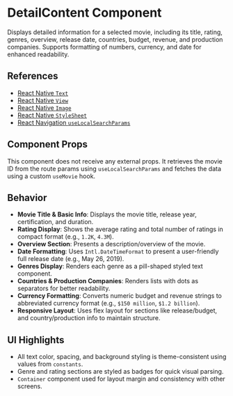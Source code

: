 # DetailContent Component

Displays detailed information for a selected movie, including its title, rating, genres, overview, release date, countries, budget, revenue, and production companies. Supports formatting of numbers, currency, and date for enhanced readability.

## References

* [React Native `Text`](https://reactnative.dev/docs/text)
* [React Native `View`](https://reactnative.dev/docs/view)
* [React Native `Image`](https://reactnative.dev/docs/image)
* [React Native `StyleSheet`](https://reactnative.dev/docs/stylesheet)
* [React Navigation `useLocalSearchParams`](https://docs.expo.dev/router/reference/use-local-search-params/)

## Component Props

This component does not receive any external props. It retrieves the movie ID from the route params using `useLocalSearchParams` and fetches the data using a custom `useMovie` hook.

## Behavior

* **Movie Title & Basic Info**: Displays the movie title, release year, certification, and duration.
* **Rating Display**: Shows the average rating and total number of ratings in compact format (e.g., `1.2K`, `4.3M`).
* **Overview Section**: Presents a description/overview of the movie.
* **Date Formatting**: Uses `Intl.DateTimeFormat` to present a user-friendly full release date (e.g., May 26, 2019).
* **Genres Display**: Renders each genre as a pill-shaped styled text component.
* **Countries & Production Companies**: Renders lists with dots as separators for better readability.
* **Currency Formatting**: Converts numeric budget and revenue strings to abbreviated currency format (e.g., `$150 million`, `$1.2 billion`).
* **Responsive Layout**: Uses flex layout for sections like release/budget, and country/production info to maintain structure.

## UI Highlights

* All text color, spacing, and background styling is theme-consistent using values from `constants`.
* Genre and rating sections are styled as badges for quick visual parsing.
* `Container` component used for layout margin and consistency with other screens.